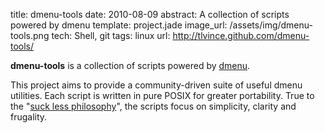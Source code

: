 title: dmenu-tools
date: 2010-08-09
abstract: A collection of scripts powered by dmenu
template: project.jade
image_url: /assets/img/dmenu-tools.png
tech: Shell, git
tags: linux
url: http://tlvince.github.com/dmenu-tools/

**dmenu-tools** is a collection of scripts powered by [dmenu][].

This project aims to provide a community-driven suite of useful dmenu utilities.
Each script is written in pure POSIX for greater portability. True to the "[suck
less philosophy][philosophy]", the scripts focus on simplicity, clarity and
frugality.

  [dmenu]: http://tools.suckless.org/dmenu/
  [philosophy]: http://suckless.org/philosophy
